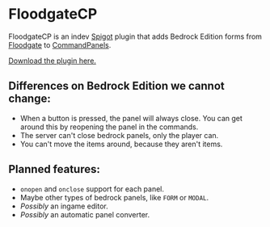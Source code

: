 # FloodgateCP
FloodgateCP is an indev [Spigot](https://www.spigotmc.org/) plugin that adds Bedrock Edition forms from [Floodgate](https://github.com/GeyserMC/Floodgate) to [CommandPanels](https://www.spigotmc.org/resources/command-panels-custom-guis.67788/).

[Download the plugin here.](https://github.com/MangoSwirl/FloodgateCP/releases)

## Differences on Bedrock Edition we cannot change:
- When a button is pressed, the panel will always close. You can get around this by reopening the panel in the commands.
- The server can't close bedrock panels, only the player can.
- You can't move the items around, because they aren't items.
## Planned features:
- `onopen` and `onclose` support for each panel.
- Maybe other types of bedrock panels, like `FORM` or `MODAL`.
- _Possibly_ an ingame editor.
- _Possibly_ an automatic panel converter.
